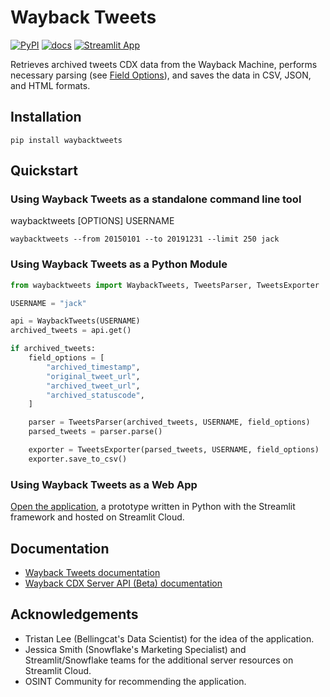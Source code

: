 # Wayback Tweets

[![PyPI](https://img.shields.io/pypi/v/waybacktweets)](https://pypi.org/project/waybacktweets) [![docs](https://github.com/claromes/waybacktweets/actions/workflows/docs.yml/badge.svg)](https://github.com/claromes/waybacktweets/actions/workflows/docs.yml) [![Streamlit App](https://static.streamlit.io/badges/streamlit_badge_black_white.svg)](https://waybacktweets.streamlit.app)

Retrieves archived tweets CDX data from the Wayback Machine, performs necessary parsing (see [Field Options](https://claromes.github.io/waybacktweets/field_options.html)), and saves the data in CSV, JSON, and HTML formats.

## Installation

```shell
pip install waybacktweets
```

## Quickstart

### Using Wayback Tweets as a standalone command line tool

waybacktweets [OPTIONS] USERNAME

```shell
waybacktweets --from 20150101 --to 20191231 --limit 250 jack
```

### Using Wayback Tweets as a Python Module

```python
from waybacktweets import WaybackTweets, TweetsParser, TweetsExporter

USERNAME = "jack"

api = WaybackTweets(USERNAME)
archived_tweets = api.get()

if archived_tweets:
    field_options = [
        "archived_timestamp",
        "original_tweet_url",
        "archived_tweet_url",
        "archived_statuscode",
    ]

    parser = TweetsParser(archived_tweets, USERNAME, field_options)
    parsed_tweets = parser.parse()

    exporter = TweetsExporter(parsed_tweets, USERNAME, field_options)
    exporter.save_to_csv()
```

### Using Wayback Tweets as a Web App

[Open the application](https://waybacktweets.streamlit.app), a prototype written in Python with the Streamlit framework and hosted on Streamlit Cloud.

## Documentation

- [Wayback Tweets documentation](https://claromes.github.io/waybacktweets)
- [Wayback CDX Server API (Beta) documentation](https://archive.org/developers/wayback-cdx-server.html)

## Acknowledgements

- Tristan Lee (Bellingcat's Data Scientist) for the idea of the application.
- Jessica Smith (Snowflake's Marketing Specialist) and Streamlit/Snowflake teams for the additional server resources on Streamlit Cloud.
- OSINT Community for recommending the application.
